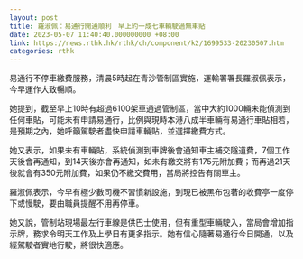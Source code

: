 ```yaml
---
layout: post
title: 羅淑佩：易通行開通順利　早上約一成七車輛駛過無車貼
date: 2023-05-07 11:40:40.000000000 +08:00
link: https://news.rthk.hk/rthk/ch/component/k2/1699533-20230507.htm
categories: rthk
---
```


易通行不停車繳費服務，清晨5時起在青沙管制區實施，運輸署署長羅淑佩表示，今早運作大致暢順。

她提到，截至早上10時有超過6100架車通過管制區，當中大約1000輛未能偵測到任何車貼，可能未有申請易通行，比例與現時本港八成半車輛有易通行車貼相若，是預期之內，她呼籲駕駛者盡快申請車輛貼，並選擇繳費方式。

她又表示，如果未有車輛貼，系統偵測到車牌後會通知車主補交隧道費，7個工作天後會再通知，到14天後亦會再通知，如未有繳交將有175元附加費；而再過21天後就會有350元附加費，如果仍不繳交費用，當局將控告有關車主。

羅淑佩表示，今早有極少數司機不習慣新設施，到現已被黑布包著的收費亭一度停下或慢駛，要由職員提醒不用再停車。

她又說，管制站現場最左行車線是供巴士使用，但有重型車輛駛入，當局會增加指示牌，務求令明天工作及上學日有更多指示。她有信心隨著易通行今日開通，以及經駕駛者實地行駛，將很快適應。

